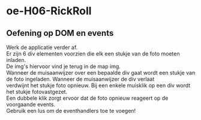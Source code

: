 # oe-H06-RickRoll
<h2>Oefening op DOM en events</h2>
Werk de applicatie verder af.<br> Er zijn 6 div elementen voorzien die elk
een stukje van de foto moeten inladen.<br> De img's hiervoor vind je terug in de map img.<br>
Wanneer de muisaanwijzer over een bepaalde div gaat wordt een stukje van de foto ingeladen. Wanneer de muisaanwijzer de div verlaat<br>
verdwijnt het stukje foto opnieuw. Bij een enkele muisklik op een div wordt het stukje fotovastgezet.<br>
Een dubbele klik zorgt ervoor dat de foto opnieuw reageert op de voorgaande events.<br>
Gebruik een lus om de eventhandlers toe te voegen!


